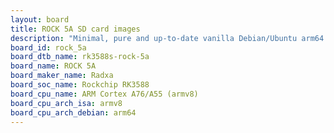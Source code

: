 ```yaml
---
layout: board
title: ROCK 5A SD card images
description: "Minimal, pure and up-to-date vanilla Debian/Ubuntu arm64 SD card images for ROCK 5A by Radxa, SoC: Rockchip RK3588, CPU ISA: armv8"
board_id: rock_5a
board_dtb_name: rk3588s-rock-5a
board_name: ROCK 5A
board_maker_name: Radxa
board_soc_name: Rockchip RK3588
board_cpu_name: ARM Cortex A76/A55 (armv8)
board_cpu_arch_isa: armv8
board_cpu_arch_debian: arm64
---
```

